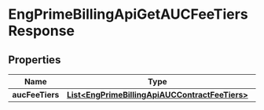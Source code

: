 
# EngPrimeBillingApiGetAUCFeeTiersResponse

## Properties
Name | Type | Description | Notes
------------ | ------------- | ------------- | -------------
**aucFeeTiers** | [**List&lt;EngPrimeBillingApiAUCContractFeeTiers&gt;**](EngPrimeBillingApiAUCContractFeeTiers.md) |  |  [optional]



